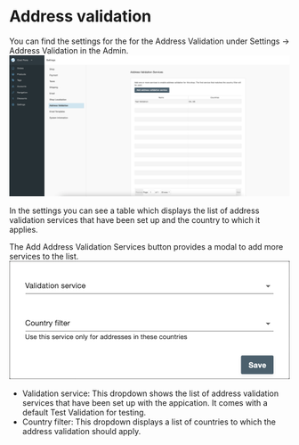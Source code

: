 # Address validation

You can find the settings for the for the Address Validation under Settings -> Address Validation in the Admin.
![Address validation](_assets/77-address-validation-settings.png)

In the settings you can see a table which displays the list of address validation services that have been set up and the country to which it applies.

The Add Address Validation Services button provides a modal to add more services to the list.
![Add addres validation service](_assets/77-add-address-validation-service.png)

- Validation service: This dropdown shows the list of address validation services that have been set up with the appication. It comes with a default Test Validation for testing.
- Country filter: This dropdown displays a list of countries to which the address validation should apply.
